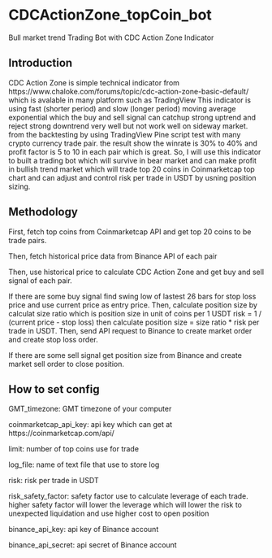 # CDCActionZone_topCoin_bot
Bull market trend Trading Bot with CDC Action Zone Indicator
<h2>Introduction</h2>
<p> CDC Action Zone is simple technical indicator from https://www.chaloke.com/forums/topic/cdc-action-zone-basic-default/ which is avalable in many platform such as TradingView
This indicator is using fast (shorter period) and slow (longer period) moving average exponential which the buy and sell signal can catchup strong uptrend and reject strong downtrend very well but not work well on sideway market. from the backtesting by using TradingView Pine script test with many crypto currency trade pair.
the result show the winrate is 30% to 40% and profit factor is 5 to 10 in each pair which is great. So, I will use this indicator to built a trading bot which will survive in bear market and can make profit in bullish trend market which will trade top 20 coins in Coinmarketcap top chart and can adjust and control risk per trade in USDT by usning position sizing. </p>
<h2>Methodology</h2>
<p> First, fetch top coins from Coinmarketcap API and get top 20 coins to be trade pairs.</p>
<p> Then, fetch historical price data from Binance API of each pair </p>
<p> Then, use historical price to calculate CDC Action Zone and get buy and sell signal of each pair. </p>
<p> If there are some buy signal find swing low of lastest 26 bars for stop loss price and use current price as entry price. Then, calculate position size by calculat size ratio which is position size in unit of coins per 1 USDT risk = 1 / (current price - stop loss) then calculate position size = size ratio * risk per trade in USDT. Then, send API request to Binance to create market order and create stop loss order. </p>
<p> If there are some sell signal get position size from Binance and create market sell order to close position. </p>
<h2>How to set config</h2>
<p> GMT_timezone: GMT timezone of your computer </p>
<p> coinmarketcap_api_key: api key which can get at https://coinmarketcap.com/api/ </p>
<p> limit: number of top coins use for trade </p>
<p> log_file: name of text file that use to store log </p>
<p> risk: risk per trade in USDT </p>
<p> risk_safety_factor: safety factor use to calculate leverage of each trade. higher safety factor will lower the leverage which will lower the risk to unexpected liquidation and use higher cost to open position </p>
<p> binance_api_key: api key of Binance account </p>
<p> binance_api_secret: api secret of Binance account </p>
